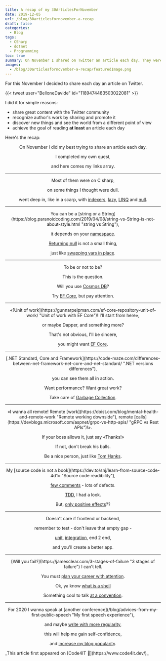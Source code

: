 ```yaml
---
title: A recap of my 30ArticlesForNovember
date: 2019-12-05
url: /blog/30articlesfornovember-a-recap
draft: false
categories:
  - Blog
tags:
  - CSharp
  - dotnet
  - Programming
toc: true
summary: On November I shared on Twitter an article each day. They were about C#, general programming and advanced topics. For celebrating the conclusion of this challenge, I wrote a poem about that.
images:
  - /blog/30articlesfornovember-a-recap/featuredImage.png
---
```


For this November I decided to share each day an article on Twitter.

{{< tweet user="BelloneDavide" id="1189474483503022081" >}}

I did it for simple reasons:

- share great content with the Twitter community
- recognize author's work by sharing and promote it
- discover new things and see the world from a different point of view
- achieve the goal of reading **at least** an article each day

Here's the recap:

<div style="text-align: center">
On November I did my best
trying to share an article each day.

I completed my own quest,

and here comes my links array.

<hr/>
Most of them were on C sharp,

on some things I thought were dull.

went deep in, like in a scarp,
with [indexers](https://csharp-station.com/Tutorial/CSharp/Lesson11 "Indexers"), [lazy](https://www.c-sharpcorner.com/article/top-7-least-known-but-important-c-sharp-features/ "Important C# features"), [LINQ](https://blog.quadiontech.com/5-c-features-that-will-help-you-to-understand-linq-bca495cd3fb8 "LINQ") and [null](https://mikaelkoskinen.net/post/subtle-csharp-bug-null-conditional-operator-any-false "Subtle null bug").

<hr/>
You can be a [string or a String](https://blog.paranoidcoding.com/2019/04/08/string-vs-String-is-not-about-style.html "string vs String"),

it depends on your [namespace](https://medium.com/@morgankenyon/under-the-hood-of-c-alias-types-and-namespaces-82504a02660e "A namespace overview").

[Returning null](https://odetocode.com/blogs/scott/archive/2019/08/07/think-twice-before-returning-null.aspx "Why returning null is a bad idea") is not a small thing,

just like [swapping vars in place](https://dev.to/mortoray/terrible-interview-question-swap-variables-without-a-temporary-22jp "how to handle technical interviews").

<hr/>
To be or not to be?

This is the question.

Will you use [Cosmos DB](https://dev.to/petereysermans/things-i-wish-i-knew-before-i-got-started-with-cosmosdb-4o05 "Introduction to CosmosDB")?

Try [EF Core](https://www.thereformedprogrammer.net/an-in-depth-study-of-cosmos-db-and-ef-core-3-0-database-provider "EF Core vs Cosmos DB"), but pay attention.

<hr/>
«[Unit of work](https://gunnarpeipman.com/ef-core-repository-unit-of-work/ "Unit of work with EF Core")! I'll start from here»,

or maybe Dapper, and something more?

That's not obvious, I'll be sincere,

you might want [EF Core](https://exceptionnotfound.net/dapper-vs-entity-framework-core-query-performance-benchmarking-2019/ "EF Core vs Dapper benchmarking").

<hr/>
[.NET Standard, Core and Framework](https://code-maze.com/differences-between-net-framework-net-core-and-net-standard/ ".NET versions differences"),

you can see them all in action.

Want performance? Want great work?

Take care of [Garbage Collection](https://docs.microsoft.com/en-us/aspnet/core/performance/memory "Garbage collection introduction").

<hr/>
«I wanna all remote! Remote [work](https://doist.com/blog/mental-health-and-remote-work "Remote working downside"), remote [calls](https://devblogs.microsoft.com/aspnet/grpc-vs-http-apis/ "gRPC vs Rest APIs")!».

If your boss allows it, just say «Thanks!»

If not, don't break his balls.

Be a nice person, just like [Tom Hanks](https://www.nytimes.com/2019/11/13/movies/tom-hanks-mister-rogers.html).

<hr/>
My [source code is not a book](https://dev.to/snj/learn-from-source-code-4d1o "Source code readibility"),

[few comments](https://www.red-gate.com/simple-talk/opinion/opinion-pieces/fighting-evil-code-comments-comments/ "How to comment code") - lots of defects.

[TDD](https://techblog.holidaycheck.com/post/2018/01/02/testing-code-that-isnt-there-yet "TDD examples"), I had a look.

But, [only positive effects](https://www.microsoft.com/en-us/research/blog/exploding-software-engineering-myths/ "Software engineering myths")??

<hr/>
Doesn't care if frontend or backend,

remember to test - don't leave that empty gap -

[unit](https://blog.usejournal.com/lean-testing-or-why-unit-tests-are-worse-than-you-think-b6500139a009 "Downsides of unit testing"), [integration](https://kentcdodds.com/blog/write-tests "How to write great integration tests"), end 2 end,

and you'll create a better app.

<hr/>
[Will you fail?](https://jamesclear.com/3-stages-of-failure "3 stages of failure") I can't tell.

You must [plan your career with attention](https://medium.com/better-programming/you-need-to-design-your-programming-career-f3d0b9803ca4 "How to plan career").

Ok, ya know [what is a shell](https://www.hanselman.com/blog/WhatsTheDifferenceBetweenAConsoleATerminalAndAShell.aspx "Shell vs Console vs Terminal")

Something cool to talk [at a convention](https://dev.to/nspinazz89/12-tips-to-maximize-your-experience-at-a-tech-conference-5dkj "Tips for tech conferences").

<hr/>
For 2020 I wanna speak at [another conference](/blog/advices-from-my-first-public-speech "My first speech experience"),

and maybe [write with more regularity](https://www.ilonacodes.com/blog/most-common-blogging-mistakes-of-beginner-bloggers/ "Blogging common mistakes"),

this will help me gain self-confidence,

and [increase my blog popularity](https://dev.to/brandonskerritt/how-to-go-from-3-views-to-1-000-308-30a9 "Increase blog views").

</div>
_This article first appeared on [Code4IT 🐧](https://www.code4it.dev/)_
